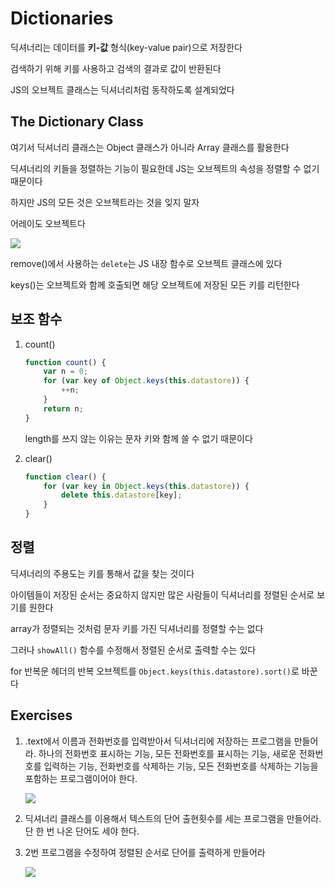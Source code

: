# Dictionaries

딕셔너리는 데이터를 **키-값** 형식(key-value pair)으로 저장한다

검색하기 위해 키를 사용하고 검색의 결과로 값이 반환된다

JS의 오브젝트 클래스는 딕셔너리처럼 동작하도록 설계되었다



## The Dictionary Class

여기서 딕셔너리 클래스는 Object 클래스가 아니라 Array 클래스를 활용한다

딕셔너리의 키들을 정렬하는 기능이 필요한데 JS는 오브젝트의 속성을 정렬할 수 없기 때문이다

하지만 JS의 모든 것은 오브젝트라는 것을 잊지 말자

어레이도 오브젝트다



![](examples/Dictionaries/dictClass.png)

remove()에서 사용하는 `delete`는 JS 내장 함수로 오브젝트 클래스에 있다

keys()는 오브젝트와 함께 호출되면 해당 오브젝트에 저장된 모든 키를 리턴한다



## 보조 함수

1. count()

   ```js
   function count() {
       var n = 0;
       for (var key of Object.keys(this.datastore)) {
           ++n;
       }
       return n;
   }
   ```

   length를 쓰지 않는 이유는 문자 키와 함께 쓸 수 없기 때문이다

2. clear()

   ```js
   function clear() {
       for (var key in Object.keys(this.datastore)) {
           delete this.datastore[key];
       }
   }
   ```

   

## 정렬

딕셔너리의 주용도는 키를 통해서 값을 찾는 것이다

아이템들이 저장된 순서는 중요하지 않지만 많은 사람들이 딕셔너리를 정렬된 순서로 보기를 원한다

array가 정렬되는 것처럼 문자 키를 가진 딕셔너리를 정렬할 수는 없다

그러나 `showAll()` 함수를 수정해서 정렬된 순서로 출력할 수는 있다

for 반복문 헤더의 반복 오브젝트를 `Object.keys(this.datastore).sort()`로 바꾼다



## Exercises

1. .text에서 이름과 전화번호를 입력받아서 딕셔너리에 저장하는 프로그램을 만들어라. 하나의 전화번호 표시하는 기능, 모든 전화번호를 표시하는 기능, 새로운 전화번호를 입력하는 기능, 전화번호를 삭제하는 기능, 모든 전화번호를 삭제하는 기능을 포함하는 프로그램이어야 한다.

   ![](examples/Dictionaries/phone_book.png)

2. 딕셔너리 클래스를 이용해서 텍스트의 단어 출현횟수를 세는 프로그램을 만들어라. 단 한 번 나온 단어도 세야 한다. 

3. 2번 프로그램을 수정하여 정렬된 순서로 단어를 출력하게 만들어라

   ![](examples/Dictionaries/word_count.png)